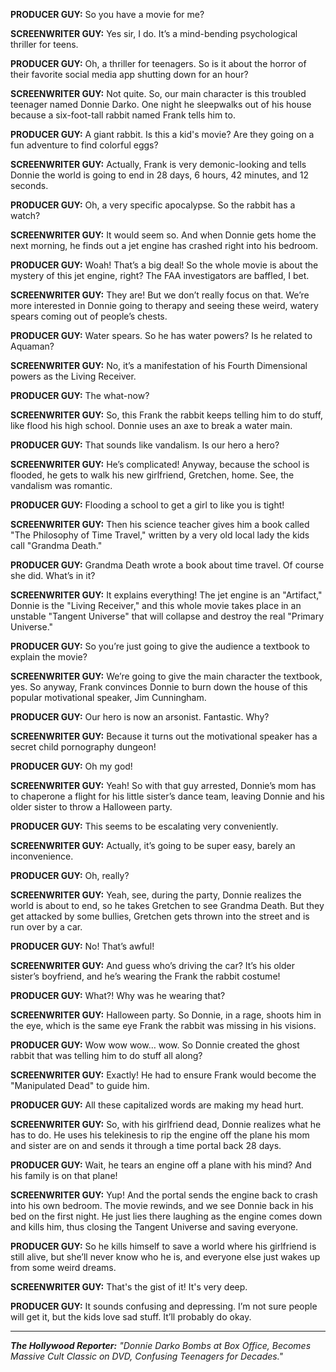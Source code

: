 **PRODUCER GUY:** So you have a movie for me?

**SCREENWRITER GUY:** Yes sir, I do. It’s a mind-bending psychological thriller for teens.

**PRODUCER GUY:** Oh, a thriller for teenagers. So is it about the horror of their favorite social media app shutting down for an hour?

**SCREENWRITER GUY:** Not quite. So, our main character is this troubled teenager named Donnie Darko. One night he sleepwalks out of his house because a six-foot-tall rabbit named Frank tells him to.

**PRODUCER GUY:** A giant rabbit. Is this a kid's movie? Are they going on a fun adventure to find colorful eggs?

**SCREENWRITER GUY:** Actually, Frank is very demonic-looking and tells Donnie the world is going to end in 28 days, 6 hours, 42 minutes, and 12 seconds.

**PRODUCER GUY:** Oh, a very specific apocalypse. So the rabbit has a watch?

**SCREENWRITER GUY:** It would seem so. And when Donnie gets home the next morning, he finds out a jet engine has crashed right into his bedroom.

**PRODUCER GUY:** Woah! That’s a big deal! So the whole movie is about the mystery of this jet engine, right? The FAA investigators are baffled, I bet.

**SCREENWRITER GUY:** They are! But we don’t really focus on that. We’re more interested in Donnie going to therapy and seeing these weird, watery spears coming out of people’s chests.

**PRODUCER GUY:** Water spears. So he has water powers? Is he related to Aquaman?

**SCREENWRITER GUY:** No, it’s a manifestation of his Fourth Dimensional powers as the Living Receiver.

**PRODUCER GUY:** The what-now?

**SCREENWRITER GUY:** So, this Frank the rabbit keeps telling him to do stuff, like flood his high school. Donnie uses an axe to break a water main.

**PRODUCER GUY:** That sounds like vandalism. Is our hero a hero?

**SCREENWRITER GUY:** He’s complicated! Anyway, because the school is flooded, he gets to walk his new girlfriend, Gretchen, home. See, the vandalism was romantic.

**PRODUCER GUY:** Flooding a school to get a girl to like you is tight!

**SCREENWRITER GUY:** Then his science teacher gives him a book called "The Philosophy of Time Travel," written by a very old local lady the kids call "Grandma Death."

**PRODUCER GUY:** Grandma Death wrote a book about time travel. Of course she did. What’s in it?

**SCREENWRITER GUY:** It explains everything! The jet engine is an "Artifact," Donnie is the "Living Receiver," and this whole movie takes place in an unstable "Tangent Universe" that will collapse and destroy the real "Primary Universe."

**PRODUCER GUY:** So you’re just going to give the audience a textbook to explain the movie?

**SCREENWRITER GUY:** We’re going to give the main character the textbook, yes. So anyway, Frank convinces Donnie to burn down the house of this popular motivational speaker, Jim Cunningham.

**PRODUCER GUY:** Our hero is now an arsonist. Fantastic. Why?

**SCREENWRITER GUY:** Because it turns out the motivational speaker has a secret child pornography dungeon!

**PRODUCER GUY:** Oh my god!

**SCREENWRITER GUY:** Yeah! So with that guy arrested, Donnie’s mom has to chaperone a flight for his little sister’s dance team, leaving Donnie and his older sister to throw a Halloween party.

**PRODUCER GUY:** This seems to be escalating very conveniently.

**SCREENWRITER GUY:** Actually, it’s going to be super easy, barely an inconvenience.

**PRODUCER GUY:** Oh, really?

**SCREENWRITER GUY:** Yeah, see, during the party, Donnie realizes the world is about to end, so he takes Gretchen to see Grandma Death. But they get attacked by some bullies, Gretchen gets thrown into the street and is run over by a car.

**PRODUCER GUY:** No! That’s awful!

**SCREENWRITER GUY:** And guess who’s driving the car? It’s his older sister’s boyfriend, and he’s wearing the Frank the rabbit costume!

**PRODUCER GUY:** What?! Why was he wearing that?

**SCREENWRITER GUY:** Halloween party. So Donnie, in a rage, shoots him in the eye, which is the same eye Frank the rabbit was missing in his visions.

**PRODUCER GUY:** Wow wow wow… wow. So Donnie created the ghost rabbit that was telling him to do stuff all along?

**SCREENWRITER GUY:** Exactly! He had to ensure Frank would become the "Manipulated Dead" to guide him.

**PRODUCER GUY:** All these capitalized words are making my head hurt.

**SCREENWRITER GUY:** So, with his girlfriend dead, Donnie realizes what he has to do. He uses his telekinesis to rip the engine off the plane his mom and sister are on and sends it through a time portal back 28 days.

**PRODUCER GUY:** Wait, he tears an engine off a plane with his mind? And his family is on that plane!

**SCREENWRITER GUY:** Yup! And the portal sends the engine back to crash into his own bedroom. The movie rewinds, and we see Donnie back in his bed on the first night. He just lies there laughing as the engine comes down and kills him, thus closing the Tangent Universe and saving everyone.

**PRODUCER GUY:** So he kills himself to save a world where his girlfriend is still alive, but she’ll never know who he is, and everyone else just wakes up from some weird dreams.

**SCREENWRITER GUY:** That's the gist of it! It's very deep.

**PRODUCER GUY:** It sounds confusing and depressing. I’m not sure people will get it, but the kids love sad stuff. It’ll probably do okay.

***

_**The Hollywood Reporter:** "Donnie Darko Bombs at Box Office, Becomes Massive Cult Classic on DVD, Confusing Teenagers for Decades."_